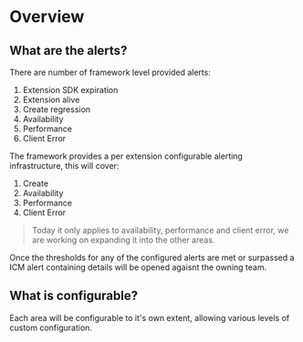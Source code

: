 # Overview
## What are the alerts?

There are number of framework level provided alerts:

1. Extension SDK expiration
1. Extension alive
1. Create regression
1. Availability
1. Performance
1. Client Error

The framework provides a per extension configurable alerting infrastructure, this will cover:

1. Create
1. Availability
1. Performance
1. Client Error

> Today it only applies to availability, performance and client error, we are working on expanding it into the other areas.

Once the thresholds for any of the configured alerts are met or surpassed a ICM alert containing details will be opened agaisnt the owning team.

## What is configurable?

Each area will be configurable to it's own extent, allowing various levels of custom configuration.